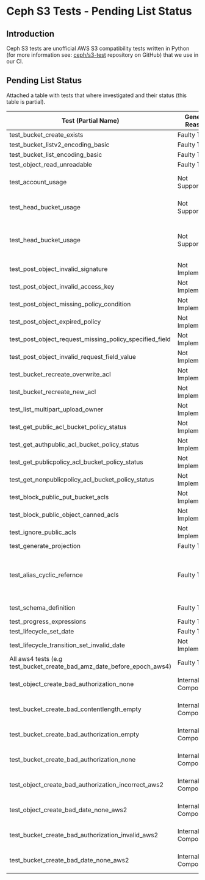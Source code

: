 # Ceph S3 Tests - Pending List Status

## Introduction
Ceph S3 tests are unofficial AWS S3 compatibility tests written in Python (for more information see: [ceph/s3-test](https://github.com/ceph/s3-tests) repository on GitHub) that we use in our CI.

## Pending List Status
Attached a table with tests that where investigated and their status (this table is partial).

| Test (Partial Name)                                       | General Reason | Issue Number         | Additional Comments  |
|-----------------------------------------------------------|-----------------|----------------------|----------------------|
| test_bucket_create_exists                                 | Faulty Test     | [465](https://github.com/ceph/s3-tests/issues/465)                  |                      |
| test_bucket_listv2_encoding_basic                         | Faulty Test     | [478](https://github.com/ceph/s3-tests/issues/478)                  |                      |
| test_bucket_list_encoding_basic                           | Faulty Test     | [478](https://github.com/ceph/s3-tests/issues/478)                  |                      |
| test_object_read_unreadable                               | Faulty Test     | [480](https://github.com/ceph/s3-tests/issues/480)                  |                      |
| test_account_usage                                        | Not Supported   |                      | Noobaa list_buckets() don't have support for usage                     |
| test_head_bucket_usage                                        | Not Supported   |                      | Noobaa list_buckets() don't have support for usage                     |
| test_head_bucket_usage                                        | Not Supported   |                      | S3 test expecting Prefix inside rules not inside Filter, But in our code Prefix expected inside Filter                     |
| test_post_object_invalid_signature                        | Not Implemented |                      |                      |
| test_post_object_invalid_access_key                       | Not Implemented |                      |                      |
| test_post_object_missing_policy_condition                 | Not Implemented |                      |                      |
| test_post_object_expired_policy                           | Not Implemented |                      |                      |
| test_post_object_request_missing_policy_specified_field   | Not Implemented |                      |                      |
| test_post_object_invalid_request_field_value              | Not Implemented |                      |                      |
| test_bucket_recreate_overwrite_acl                        | Not Implemented |                      |                      |
| test_bucket_recreate_new_acl                              | Not Implemented |                      |                      |
| test_list_multipart_upload_owner                          | Not Implemented |                      |                      |
| test_get_public_acl_bucket_policy_status                  | Not Implemented |                      |                      |
| test_get_authpublic_acl_bucket_policy_status              | Not Implemented |                      |                      |
| test_get_publicpolicy_acl_bucket_policy_status            | Not Implemented |                      |                      |
| test_get_nonpublicpolicy_acl_bucket_policy_status         | Not Implemented |                      |                      |
| test_block_public_put_bucket_acls                         | Not Implemented |                      |                      |
| test_block_public_object_canned_acls                      | Not Implemented |                      |                      |
| test_ignore_public_acls                                   | Not Implemented |                      |                      |
| test_generate_projection                                  | Faulty Test     | [509](https://github.com/ceph/s3-tests/issues/509)                    |                      |
| test_alias_cyclic_refernce                                | Faulty Test     |                      | Stops execution after failure is returned instead of parsing error. I'm not opening issue as it might be related to outdated tests.                     |
| test_schema_definition                                    | Faulty Test     |                      | Same as test_alias_cyclic_refernce |
| test_progress_expressions                                 | Faulty Test     | [508](https://github.com/ceph/s3-tests/issues/508)                    |                      |
| test_lifecycle_set_date                                   | Faulty Test     | [510](https://github.com/ceph/s3-tests/issues/510)                    |                      |
| test_lifecycle_transition_set_invalid_date                | Not Implemented |                      |    added because of the following PR [7270](https://github.com/noobaa/noobaa-core/pull/7270#discussion_r1175123422)   |
| All aws4 tests (e.g test_bucket_create_bad_amz_date_before_epoch_aws4)                                   | Faulty Test     | [520](https://github.com/ceph/s3-tests/issues/520)                    |                      |
| test_object_create_bad_authorization_none                 | Internal Component | [438](https://github.com/ceph/s3-tests/issues/438)                    | It used to pass in the past (not related to code change in our repo) |
| test_bucket_create_bad_contentlength_empty                | Internal Component | [438](https://github.com/ceph/s3-tests/issues/438)                    | It used to pass in the past (not related to code change in our repo) |
| test_bucket_create_bad_authorization_empty                | Internal Component | [438](https://github.com/ceph/s3-tests/issues/438)                    | It used to pass in the past (not related to code change in our repo) |
| test_bucket_create_bad_authorization_none                 | Internal Component | [438](https://github.com/ceph/s3-tests/issues/438)                    | It used to pass in the past (not related to code change in our repo) |
| test_object_create_bad_authorization_incorrect_aws2       | Internal Component | [438](https://github.com/ceph/s3-tests/issues/438)                    | It used to pass in the past (not related to code change in our repo) |
| test_object_create_bad_date_none_aws2                     | Internal Component | [438](https://github.com/ceph/s3-tests/issues/438)                    | It used to pass in the past (not related to code change in our repo) |
| test_bucket_create_bad_authorization_invalid_aws2         | Internal Component | [438](https://github.com/ceph/s3-tests/issues/438)                    | It used to pass in the past (not related to code change in our repo) |
| test_bucket_create_bad_date_none_aws2                     | Internal Component | [438](https://github.com/ceph/s3-tests/issues/438)                    | It used to pass in the past (not related to code change in our repo) |
